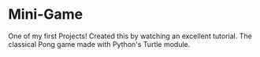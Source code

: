 # Mini-Game
One of my first Projects! Created this by watching an excellent tutorial.
The classical Pong game made with Python's Turtle module.
